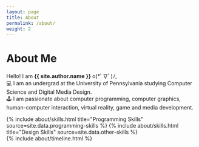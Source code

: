 ```yaml
---
layout: page
title: About
permalink: /about/
weight: 2
---
```


# **About Me**

Hello! I am **{{ site.author.name }}** o(*ﾟ∇ﾟ)ﾉ,<br>
💻 I am an undergrad at the University of Pennsylvania studying Computer Science and Digital Media Design. <br>
🕹️ I am passionate about computer programming, computer graphics, human-computer interaction, virtual reality, game and media development.

<div class="row">
{% include about/skills.html title="Programming Skills" source=site.data.programming-skills %}
{% include about/skills.html title="Design Skills" source=site.data.other-skills %}
</div>

<div class="row">
{% include about/timeline.html %}
</div>